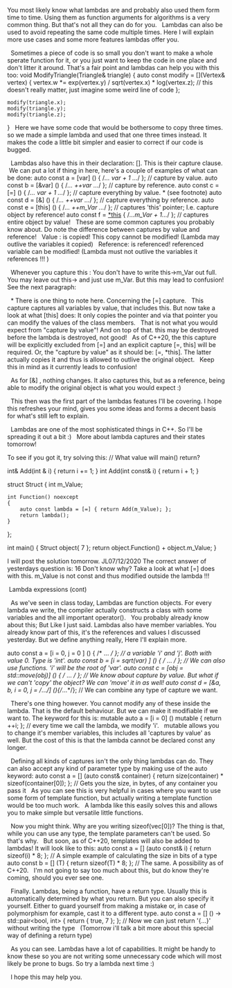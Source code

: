 You most likely know what lambdas are and probably also used them form time to time. Using them as function arguments for algorithms is a very common thing. But that's not all they can do for you.
‎   ‎   Lambdas can also be used to avoid repeating the same code multiple times. Here I will explain more use cases and some more features lambdas offer you.

‎   ‎   Sometimes a piece of code is so small you don't want to make a whole sperate function for it, or you just want to keep the code in one place and don't litter it around. That's a fair point and lambdas can help you with this too:
void ModifyTriangle(Triangle& triangle)
{
    auto const modify =
        [](Vertex& vertex)
        {
            vertex.w *= exp(vertex.y) / sqrt(vertex.x) * log(vertex.z);  // this doesn't really matter, just imagine some weird line of code
        };

    modify(triangle.x);
    modify(triangle.y);
    modify(triangle.z); 
}
‎   ‎   Here we have some code that would be bothersome to copy three times. so we made a simple lambda and used that one three times instead. It makes the code a little bit simpler and easier to correct if our code is bugged.

‎   ‎   Lambdas also have this in their declaration: []. This is their capture clause.
‎   ‎   We can put a lot if thing in here, here's a couple of examples of what can be done:
auto const a = [var]  () { /*... var + 1 ...*/ }; // capture by value.
auto const b = [&var] () { /*... ++var   ...*/ }; // capture by reference.
auto const c = [=]    () { /*... var + 1 ...*/ }; // capture everything by value.      * (see footnote)
auto const d = [&]    () { /*... ++var   ...*/ }; // capture everything by reference.
auto const e = [this] () { /*... ++m_Var ...*/ }; // captures 'this' pointer; I.e. capture object by reference!
auto const f = [*this]() { /*...m_Var + 1...*/ }; // captures entire object by value!
‎   ‎   These are some common captures you probably know about. Do note the difference between captures by value and reference!
‎   ‎   Value        :  is copied! This copy cannot be modified!                      (Lambda may outlive the variables it copied)
‎   ‎   Reference:  is referenced! referenced variable can be modified!   (Lambda must not outlive the variables it references !!! )

‎   ‎   Whenever you capture  this  : You don't have to write  this->m_Var  out full. You may leave out  this->  and just use  m_Var. But this may lead to confusion! See the next paragraph:

‎   ‎   * There is one thing to note here. Concerning the  [=]  capture.
‎   ‎   This capture captures all variables by value, that includes this. But now take a look at what [this] does: It only copies the pointer and via that pointer you can modify the values of the class members.
‎   ‎   That is not what you would expect from "capture by value"! And on top of that. this may be destroyed before the lambda is destroyed, not good!
‎   ‎   As of C++20, the this capture will be explicitly excluded from [=] and an explicit capture [=, this] will be required. Or, the "capture by value" as it should be: [=, *this]. The latter actually copies it and thus is allowed to outlive the original object.
‎   ‎   Keep this in mind as it currently leads to confusion!

‎   ‎   As for  [&]  , nothing changes. It also captures this, but as a reference, being able to modify the original object is what you would expect :)

‎   ‎   This then was the first part of the lambdas features I'll be covering. I hope this refreshes your mind, gives you some ideas and forms a decent basis for what's still left to explain.

‎   ‎   Lambdas are one of the most sophisticated things in C++. So I'll be spreading it out a bit :) 
‎   ‎   More about lambda captures and their states tomorrow!


To see if you got it, try solving this:
//  What value will main() return?

int& Add(int      & i) { return i += 1; }
int  Add(int const& i) { return i +  1; }

struct Struct
{
    int m_Value;

    int Function() noexcept
    {
        auto const lambda = [=] { return Add(m_Value); };
        return lambda();
    }
};

int main()
{
    Struct object{ 7 };
    return object.Function() + object.m_Value;
}

I will post the solution tomorrow.
JL07/12/2020
The correct answer of yesterdays question is:   16     Don't know why? Take a look at what [=] does with this.  m_Value is not const and thus modified outside the lambda !!!

  ‎   Lambda expressions (cont)

‎   ‎   As we've seen in class today, Lambdas are function objects. For every lambda we write, the compiler actually constructs a class with some variables and the all important  operator().
‎   ‎   You probably already know about this; But Like I just said. Lambdas also have member variables. You already know part of this, it's the references and values I discussed yesterday. But we define anything really, Here I'll explain more.

auto const a = [i = 0, j = 0  ]       () { /* ... */ }; // a variable 'i' and 'j'. Both with value 0. Type is 'int'.
auto const b = [i = sqrt(var) ]       () { /* ... */ }; // We can also use functions. 'i' will be the root of 'var'.
auto const c = [obj = std::move(obj)] () { /* ... */ }; // We know about capture by value. But what if we can't 'copy' the object? We can 'move' it in as well!
auto const d = [&a, b, i = 0, j = /*...*/] (){/*...*/}; // We can combine any type of capture we want.

‎   ‎   There's one thing however. You cannot modify any of these inside the lambda. That is the default behaviour. But we can make it modifiable if we want to. The keyword for this is:  mutable 
auto a = [i = 0] () mutable { return ++i; };            // every time we call the lambda, we modify 'i'.
‎‎‎   ‎   mutable  allows you to change it's member variables, this includes all 'captures by value' as well. But the cost of this is that the lambda cannot be declared  const  any longer.

‎‎   ‎   Defining all kinds of captures isn't the only thing lambdas can do. They can also accept any kind of parameter type by making use of the auto keyword:
auto const a = [] (auto const& container) { return size(container) * sizeof(container[0]); };  // Gets you the size, in bytes, of any container you pass it
‎   ‎   As you can see this is very helpful in cases where you want to use some form of template function, but actually writing a template function would be too much work.
‎   ‎   A lambda like this easily solves this and allows you to make simple but versatile little functions.

‎   ‎   Now you might think. Why are you writing sizeof(vec[0])? The thing is that, while you can use any type, the template parameters can't be used. So that's why.
‎   ‎   But soon, as of C++20, templates will also be added to lambdas! It will look like to this:
auto const a = [] (auto const& i)  { return sizeof(i) * 8; }; // A simple example of calculating the size in bits of a type
auto const b = [] <typename T> (T) { return sizeof(T) * 8; }; // The same. A possibility as of C++20.
‎   ‎   I'm not going to say too much about this, but do know they're coming, should you ever see one.

‎   ‎   Finally. Lambdas, being a function, have a return type. Usually this is automatically determined by what you return. But you can also specify it yourself. Either to guard yourself from making a mistake or, in case of polymorphism for example, cast it to a different type.
auto const a = [] () -> std::pair<bool, int> { return { true, 7 }; }; // Now we can just return '{...}' without writing the type
‎   ‎   (Tomorrow i'll talk a bit more about this special way of defining a return type)

‎   ‎   As you can see. Lambdas have a lot of capabilities. It might be handy to know these so you are not writing some unnecessary code which will most likely be prone to bugs. So try a lambda next time :)

‎   ‎   I hope this may help you.

